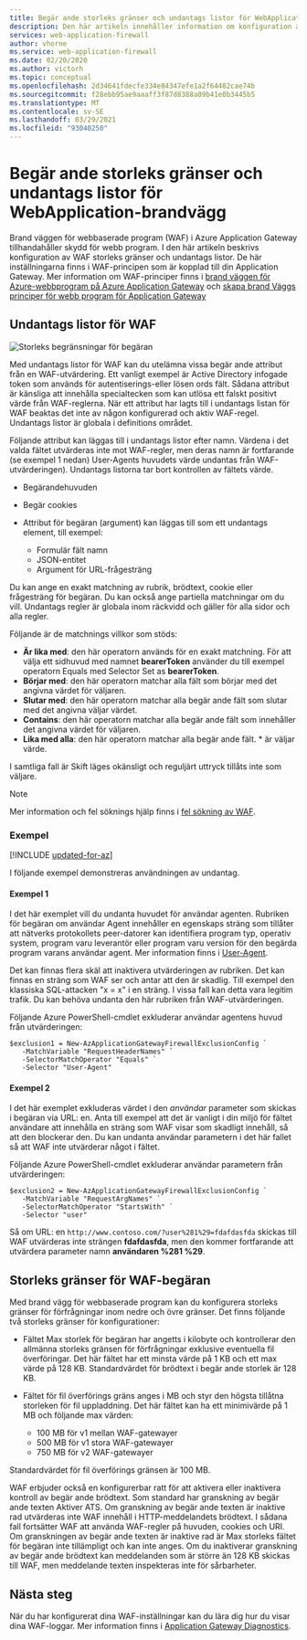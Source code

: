 ```yaml
---
title: Begär ande storleks gränser och undantags listor för WebApplication-brandvägg i Azure Application Gateway – Azure Portal
description: Den här artikeln innehåller information om konfiguration av storleks gränser och undantags listor för WebApplication-brandvägg i Application Gateway med Azure Portal.
services: web-application-firewall
author: vhorne
ms.service: web-application-firewall
ms.date: 02/20/2020
ms.author: victorh
ms.topic: conceptual
ms.openlocfilehash: 2d34641fdecfe334e84347efe1a2f64482cae74b
ms.sourcegitcommit: f28ebb95ae9aaaff3f87d8388a09b41e0b3445b5
ms.translationtype: MT
ms.contentlocale: sv-SE
ms.lasthandoff: 03/29/2021
ms.locfileid: "93040250"
---
```

# <a name="web-application-firewall-request-size-limits-and-exclusion-lists"></a>Begär ande storleks gränser och undantags listor för WebApplication-brandvägg

Brand väggen för webbaserade program (WAF) i Azure Application Gateway tillhandahåller skydd för webb program. I den här artikeln beskrivs konfiguration av WAF storleks gränser och undantags listor. De här inställningarna finns i WAF-principen som är kopplad till din Application Gateway. Mer information om WAF-principer finns i [brand väggen för Azure-webbprogram på Azure Application Gateway](ag-overview.md) och [skapa brand Väggs principer för webb program för Application Gateway](create-waf-policy-ag.md)

## <a name="waf-exclusion-lists"></a>Undantags listor för WAF

![Storleks begränsningar för begäran](../media/application-gateway-waf-configuration/waf-policy.png)

Med undantags listor för WAF kan du utelämna vissa begär ande attribut från en WAF-utvärdering. Ett vanligt exempel är Active Directory infogade token som används för autentiserings-eller lösen ords fält. Sådana attribut är känsliga att innehålla specialtecken som kan utlösa ett falskt positivt värde från WAF-reglerna. När ett attribut har lagts till i undantags listan för WAF beaktas det inte av någon konfigurerad och aktiv WAF-regel. Undantags listor är globala i definitions området.

Följande attribut kan läggas till i undantags listor efter namn. Värdena i det valda fältet utvärderas inte mot WAF-regler, men deras namn är fortfarande (se exempel 1 nedan) User-Agents huvudets värde undantas från WAF-utvärderingen). Undantags listorna tar bort kontrollen av fältets värde.

* Begärandehuvuden
* Begär cookies
* Attribut för begäran (argument) kan läggas till som ett undantags element, till exempel:

   * Formulär fält namn
   * JSON-entitet
   * Argument för URL-frågesträng

Du kan ange en exakt matchning av rubrik, brödtext, cookie eller frågesträng för begäran.  Du kan också ange partiella matchningar om du vill. Undantags regler är globala inom räckvidd och gäller för alla sidor och alla regler.

Följande är de matchnings villkor som stöds:

- **Är lika med**: den här operatorn används för en exakt matchning. För att välja ett sidhuvud med namnet **bearerToken** använder du till exempel operatorn Equals med Selector Set as **bearerToken**.
- **Börjar med**: den här operatorn matchar alla fält som börjar med det angivna värdet för väljaren.
- **Slutar med**: den här operatorn matchar alla begär ande fält som slutar med det angivna väljar värdet.
- **Contains**: den här operatorn matchar alla begär ande fält som innehåller det angivna värdet för väljaren.
- **Lika med alla**: den här operatorn matchar alla begär ande fält. * är väljar värde.

I samtliga fall är Skift läges okänsligt och reguljärt uttryck tillåts inte som väljare.

> [!NOTE]
> Mer information och fel söknings hjälp finns i [fel sökning av WAF](web-application-firewall-troubleshoot.md).

### <a name="examples"></a>Exempel

[!INCLUDE [updated-for-az](../../../includes/updated-for-az.md)]

I följande exempel demonstreras användningen av undantag.

#### <a name="example-1"></a>Exempel 1

I det här exemplet vill du undanta huvudet för användar agenten. Rubriken för begäran om användar Agent innehåller en egenskaps sträng som tillåter att nätverks protokollets peer-datorer kan identifiera program typ, operativ system, program varu leverantör eller program varu version för den begärda program varans användar agent. Mer information finns i [User-Agent](https://developer.mozilla.org/en-US/docs/Web/HTTP/Headers/User-Agent).

Det kan finnas flera skäl att inaktivera utvärderingen av rubriken. Det kan finnas en sträng som WAF ser och antar att den är skadlig. Till exempel den klassiska SQL-attacken "x = x" i en sträng. I vissa fall kan detta vara legitim trafik. Du kan behöva undanta den här rubriken från WAF-utvärderingen.

Följande Azure PowerShell-cmdlet exkluderar användar agentens huvud från utvärderingen:

```azurepowershell
$exclusion1 = New-AzApplicationGatewayFirewallExclusionConfig `
   -MatchVariable "RequestHeaderNames" `
   -SelectorMatchOperator "Equals" `
   -Selector "User-Agent"
```
#### <a name="example-2"></a>Exempel 2

I det här exemplet exkluderas värdet i den *användar* parameter som skickas i begäran via URL: en. Anta till exempel att det är vanligt i din miljö för fältet användare att innehålla en sträng som WAF visar som skadligt innehåll, så att den blockerar den.  Du kan undanta användar parametern i det här fallet så att WAF inte utvärderar något i fältet.

Följande Azure PowerShell-cmdlet exkluderar användar parametern från utvärderingen:

```azurepowershell
$exclusion2 = New-AzApplicationGatewayFirewallExclusionConfig `
   -MatchVariable "RequestArgNames" `
   -SelectorMatchOperator "StartsWith" `
   -Selector "user"
```
Så om URL: en `http://www.contoso.com/?user%281%29=fdafdasfda` skickas till WAF utvärderas inte strängen **fdafdasfda**, men den kommer fortfarande att utvärdera parameter namn **användaren %281 %29**. 

## <a name="waf-request-size-limits"></a>Storleks gränser för WAF-begäran



Med brand vägg för webbaserade program kan du konfigurera storleks gränser för förfrågningar inom nedre och övre gränser. Det finns följande två storleks gränser för konfigurationer:

- Fältet Max storlek för begäran har angetts i kilobyte och kontrollerar den allmänna storleks gränsen för förfrågningar exklusive eventuella fil överföringar. Det här fältet har ett minsta värde på 1 KB och ett max värde på 128 KB. Standardvärdet för brödtext i begär ande storlek är 128 KB.
- Fältet för fil överförings gräns anges i MB och styr den högsta tillåtna storleken för fil uppladdning. Det här fältet kan ha ett minimivärde på 1 MB och följande max värden:

   - 100 MB för v1 mellan WAF-gatewayer
   - 500 MB för v1 stora WAF-gatewayer
   - 750 MB för v2 WAF-gatewayer 

 Standardvärdet för fil överförings gränsen är 100 MB.

WAF erbjuder också en konfigurerbar ratt för att aktivera eller inaktivera kontroll av begär ande brödtext. Som standard har granskning av begär ande texten Aktiver ATS. Om granskning av begär ande texten är inaktive rad utvärderas inte WAF innehåll i HTTP-meddelandets brödtext. I sådana fall fortsätter WAF att använda WAF-regler på huvuden, cookies och URI. Om granskningen av begär ande texten är inaktive rad är Max storleks fältet för begäran inte tillämpligt och kan inte anges. Om du inaktiverar granskning av begär ande brödtext kan meddelanden som är större än 128 KB skickas till WAF, men meddelande texten inspekteras inte för sårbarheter.

## <a name="next-steps"></a>Nästa steg

När du har konfigurerat dina WAF-inställningar kan du lära dig hur du visar dina WAF-loggar. Mer information finns i [Application Gateway Diagnostics](../../application-gateway/application-gateway-diagnostics.md#diagnostic-logging).
